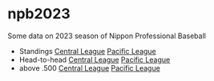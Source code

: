 # npb2023

Some data on 2023 season of Nippon Professional Baseball

- Standings [Central League](https://kurimareiji.github.io/npb2023/standings/Central)  [Pacific League](https://kurimareiji.github.io/npb2023/standings/Pacific)
- Head-to-head [Central League](https://kurimareiji.github.io/npb2023/head-to-head/Central) [Pacific League](https://kurimareiji.github.io/npb2023/head-to-head/Pacific)
- above .500 [Central League](https://kurimareiji.github.io/npb2023/above500/Central) [Pacific League](https://kurimareiji.github.io/npb2023/above500/Pacific)
